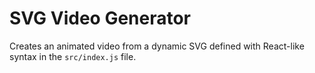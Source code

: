 # SVG Video Generator

Creates an animated video from a dynamic SVG defined with React-like syntax in the `src/index.js` file.
